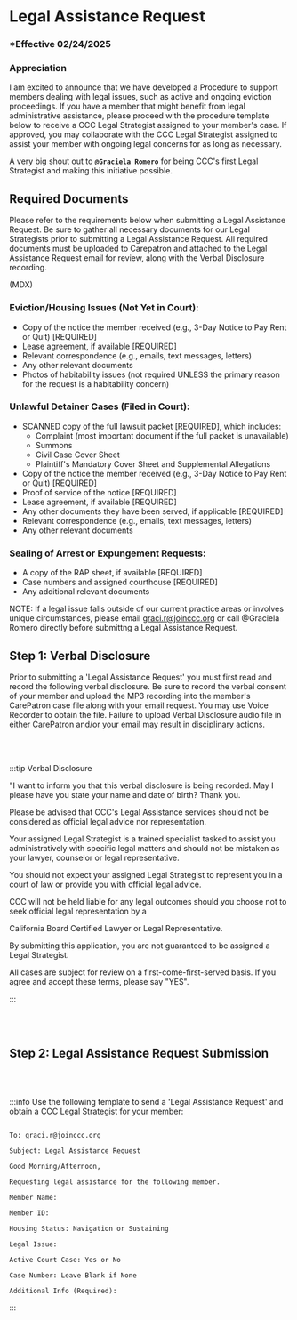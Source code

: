 # Legal Assistance Request

### \*Effective 02/24/2025

### Appreciation

I am excited to announce that we have developed a Procedure to support members dealing with legal issues, such
as active and ongoing eviction proceedings. If you have a member that might benefit from legal administrative
assistance, please proceed with the procedure template below to receive a CCC Legal Strategist assigned to your
member's case. If approved, you may collaborate with the CCC Legal Strategist assigned to assist your member with
ongoing legal concerns for as long as necessary.

A very big shout out to **`@Graciela Romero`** for being CCC's first Legal Strategist and making this initiative possible.

## Required Documents

Please refer to the requirements below when submitting a Legal Assistance Request. Be sure to gather all necessary
documents for our Legal Strategists prior to submitting a Legal Assistance Request. All required documents must be
uploaded to Carepatron and attached to the Legal Assistance Request email for review, along with the Verbal
Disclosure recording.

(MDX)

### Eviction/Housing Issues (Not Yet in Court):

- Copy of the notice the member received (e.g., 3-Day Notice to Pay Rent or Quit) [REQUIRED]
- Lease agreement, if available [REQUIRED]
- Relevant correspondence (e.g., emails, text messages, letters)
- Any other relevant documents
- Photos of habitability issues (not required UNLESS the primary reason for the request is a habitability concern)

### Unlawful Detainer Cases (Filed in Court):

- SCANNED copy of the full lawsuit packet [REQUIRED], which includes:
  - Complaint (most important document if the full packet is unavailable)
  - Summons
  - Civil Case Cover Sheet
  - Plaintiff's Mandatory Cover Sheet and Supplemental Allegations
- Copy of the notice the member received (e.g., 3-Day Notice to Pay Rent or Quit) [REQUIRED]
- Proof of service of the notice [REQUIRED]
- Lease agreement, if available [REQUIRED]
- Any other documents they have been served, if applicable [REQUIRED]
- Relevant correspondence (e.g., emails, text messages, letters)
- Any other relevant documents

### Sealing of Arrest or Expungement Requests:

- A copy of the RAP sheet, if available [REQUIRED]
- Case numbers and assigned courthouse [REQUIRED]
- Any additional relevant documents

NOTE: If a legal issue falls outside of our current practice areas or involves unique circumstances, please email
graci.r@joinccc.org or call @Graciela Romero directly before submittng a Legal Assistance Request.

## Step 1: Verbal Disclosure

Prior to submitting a 'Legal Assistance Request' you must first read and record the following verbal disclosure. Be
sure to record the verbal consent of your member and upload the MP3 recording into the member's CarePatron
case file along with your email request. You may use Voice Recorder to obtain the file. Failure to upload Verbal
Disclosure audio file in either CarePatron and/or your email may result in disciplinary actions.

<br></br>

:::tip Verbal Disclosure

"I want to inform you that this verbal disclosure is being recorded. May I please have you state your name and date
of birth? Thank you.

Please be advised that CCC's Legal Assistance services should not be considered as official legal advice nor representation.

Your assigned Legal Strategist is a trained specialist tasked to assist you administratively with specific legal matters
and should not be mistaken as your lawyer, counselor or legal representative.

You should not expect your assigned Legal Strategist to represent you in a court of law or provide you with official legal advice.

CCC will not be held liable for any legal outcomes should you choose not to seek official legal representation by a

California Board Certified Lawyer or Legal Representative.

By submitting this application, you are not guaranteed to be assigned a Legal Strategist.

All cases are subject for review on a first-come-first-served basis. If you agree and accept these terms, please say "YES".

:::

<br></br>

## Step 2: Legal Assistance Request Submission

<br></br>

:::info Use the following template to send a 'Legal Assistance Request' and obtain a CCC Legal Strategist for your member:

```

To: graci.r@joinccc.org

Subject: Legal Assistance Request

Good Morning/Afternoon,

Requesting legal assistance for the following member.

Member Name:

Member ID:

Housing Status: Navigation or Sustaining

Legal Issue:

Active Court Case: Yes or No

Case Number: Leave Blank if None

Additional Info (Required):

```

:::
